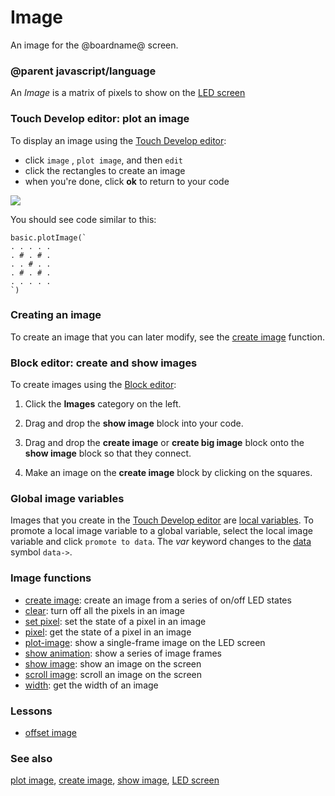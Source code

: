 # Image

An image for the @boardname@ screen.

### @parent javascript/language

An *Image* is a matrix of pixels to show on the [LED screen](/device/screen)

### Touch Develop editor: plot an image

To display an image using the [Touch Develop editor](/js/editor):

* click `image` , `plot image`, and then `edit`
* click the rectangles to create an image
* when you're done, click **ok** to return to your code

![](/static/mb/plot-leds-0.png)

You should see code similar to this:

```
basic.plotImage(`
. . . . .
. # . # .
. . # . .
. # . # .
. . . . .
`)
```

### Creating an image

To create an image that you can later modify, see the [create image](/reference/images/create-image) function.

### Block editor: create and show images

To create images using the [Block editor](/blocks/editor):

1. Click the **Images** category on the left.

2. Drag and drop the **show image** block into your code.

3. Drag and drop the **create image** or **create big image** block onto the **show image** block so that they connect.

4. Make an image on the **create image** block by clicking on the squares.

### Global image variables

Images that you create in the [Touch Develop editor](/js/editor) are [local variables](/reference/variables/var). To promote a local image variable to a global variable, select the local image variable and click `promote to data`. The *var* keyword changes to the [data](/js/data) symbol `data->`.

### Image functions

* [create image](/reference/images/create-image): create an image from a series of on/off LED states
* [clear](/reference/basic/clear-screen): turn off all the pixels in an image
* [set pixel](/reference/images/set-pixel): set the state of a pixel in an image
* [pixel](/reference/images/pixel): get the state of a pixel in an image
* [plot-image](/reference/led/plot-image): show a single-frame image on the LED screen
* [show animation](/reference/basic/show-animation): show a series of image frames
* [show image](/reference/images/show-image): show an image on the screen
* [scroll image](/reference/images/scroll-image): scroll an image on the screen
* [width](/functions/width): get the width of an image

### Lessons

* [offset image](/lessons/offset-image)

### See also

[plot image](/reference/led/plot-image), [create image](/reference/images/create-image), [show image](/reference/images/show-image), [LED screen](/device/screen)

